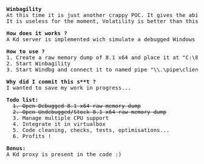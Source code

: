 <pre>
<b>Winbagility</b>
At this time it is just another crappy POC. It gives the ability to open debugged and undebugged 8.1 x64 RAW  physical memory dump "directly" in WinDbg.
It is useless for the moment, Volatility is better than this !

<b>How does it works ?</b>
A Kd server is implemented wich simulate a debugged Windows station that received commands thought named pipe.

<b>How to use ?</b>
1. Create a raw memory dump of 8.1 x64 and place it at "C:\8_1_x64.dmp"
2. Start Winbagility
3. Start Windbg and connect it to named pipe "\\.\pipe\client"

<b>Why did I commit this s**t ?</b>
I wanted to save my work in progress...

<b>Todo list:</b>
  <s>1. Open Debugged 8.1 x64 raw memory dump</s>
  <s>2. Open Undebugged/Stock 8.1 x64 raw memory dump</s>
  3. Manage multiple CPU support
  4. Integrate it in virtualbox
  5. Code cleaning, checks, tests, optimisations...
  6. Profits !

<b>Bonus:</b>
A Kd proxy is present in the code :)
</pre>
